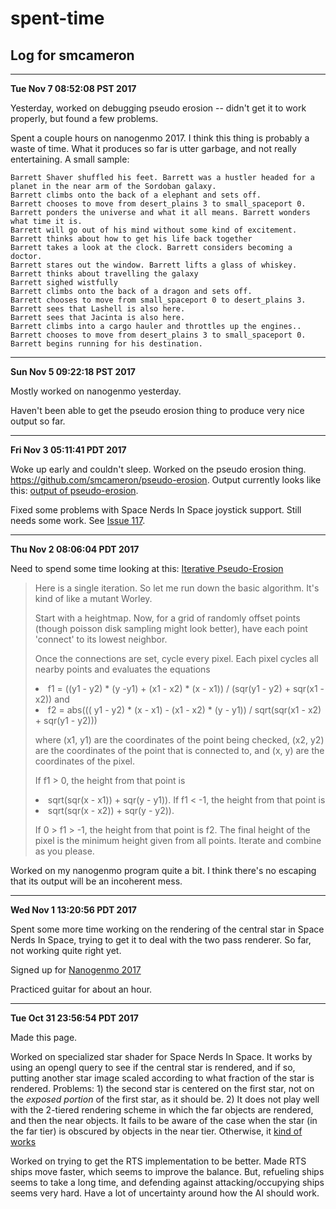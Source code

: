 # spent-time
## Log for smcameron
<hr>
<b>Tue Nov  7 08:52:08 PST 2017</b>
<p>Yesterday, worked on debugging pseudo erosion -- didn't get it to work
properly, but found a few problems.
<p>Spent a couple hours on nanogenmo 2017. I think this thing is probably
a waste of time. What it produces so far is utter garbage, and not really
entertaining. A small sample:

```
Barrett Shaver shuffled his feet. Barrett was a hustler headed for a planet in the near arm of the Sordoban galaxy.
Barrett climbs onto the back of a elephant and sets off.
Barrett chooses to move from desert_plains 3 to small_spaceport 0.
Barrett ponders the universe and what it all means. Barrett wonders what time it is.
Barrett will go out of his mind without some kind of excitement.
Barrett thinks about how to get his life back together
Barrett takes a look at the clock. Barrett considers becoming a doctor.
Barrett stares out the window. Barrett lifts a glass of whiskey.
Barrett thinks about travelling the galaxy
Barrett sighed wistfully
Barrett climbs onto the back of a dragon and sets off.
Barrett chooses to move from small_spaceport 0 to desert_plains 3.
Barrett sees that Lashell is also here.
Barrett sees that Jacinta is also here.
Barrett climbs into a cargo hauler and throttles up the engines..
Barrett chooses to move from desert_plains 3 to small_spaceport 0.
Barrett begins running for his destination.
```

<hr>
<b>Sun Nov  5 09:22:18 PST 2017</b>
<p>Mostly worked on nanogenmo yesterday.
<P>Haven't been able to get the pseudo erosion thing to produce very nice output so far.
<hr>
<b>Fri Nov  3 05:11:41 PDT 2017</b>
<p>Woke up early and couldn't sleep. Worked on the pseudo erosion thing.
<a href="https://github.com/smcameron/pseudo-erosion">https://github.com/smcameron/pseudo-erosion</a>.
Output currently looks like this: <a href="https://i.imgur.com/Dtv6gwv.png">output of pseudo-erosion</a>.
<p>Fixed some problems with Space Nerds In Space joystick support. Still
needs some work.  See <a href="https://github.com/smcameron/space-nerds-in-space/issues/117">Issue 117</a>.
<hr>
<b>Thu Nov  2 08:06:04 PDT 2017</b>
<p>Need to spend some time looking at this:
<a href="https://www.reddit.com/r/proceduralgeneration/comments/797fgw/iterative_pseudoerosion/">Iterative Pseudo-Erosion</a>
<blockquote>

<p>Here is a single iteration. So let me run down the basic algorithm. It's kind
of like a mutant Worley.

<p>Start with a heightmap. Now, for a grid of randomly offset points (though
poisson disk sampling might look better), have each point 'connect' to its
lowest neighbor. 

<p>Once the connections are set, cycle every pixel. Each pixel cycles all
nearby points and evaluates the equations
<li>f1 = ((y1 - y2) * (y -y1) + (x1 - x2) * (x - x1)) / (sqr(y1 - y2) + sqr(x1 - x2)) 
and
<li>f2 = abs((( y1 - y2) * (x - x1) - (x1 - x2) * (y - y1)) / sqrt(sqr(x1 - x2) + sqr(y1 - y2)))
<p>where (x1, y1) are the coordinates of the point being checked, (x2, y2) are the
coordinates of the point that is connected to, and (x, y) are the coordinates of
the pixel. 

<p>If f1 &gt; 0, the height from that point is
<li>sqrt(sqr(x - x1)) + sqr(y - y1)). 
If f1 &lt; -1,
the height from that point is 
<li>sqrt(sqr(x - x2)) + sqr(y - y2)). 
<p>If 0 > f1 > -1, the height from that point is f2. 
The final height of the pixel is the minimum
height given from all points. Iterate and combine as you please.
</blockquote>

<p>Worked on my nanogenmo program quite a bit. I think there's no
escaping that its output will be an incoherent mess.
<p>	
<hr>
<b>Wed Nov  1 13:20:56 PDT 2017</b>
<p>Spent some more time working on the rendering of the central star
in Space Nerds In Space, trying to get it to deal with the two pass
renderer. So far, not working quite right yet.

<p>Signed up for <a href="https://github.com/NaNoGenMo/2017/issues/58">Nanogenmo 2017</a>

<p>Practiced guitar for about an hour.
<hr>
<b>Tue Oct 31 23:56:54 PDT 2017</b>

Made this page.

Worked on specialized star shader for Space Nerds In Space. It works by using an
opengl query to see if the central star is rendered, and if so, putting another star
image scaled according to what fraction of the star is rendered. Problems: 1) the
second star is centered on the first star, not on the <em>exposed portion</em> of the
first star, as it should be. 2) It does not play well with the 2-tiered rendering
scheme in which the far objects are rendered, and then the near objects. It fails to
be aware of the case when the star (in the far tier) is obscured by objects in the
near tier. Otherwise, it
[kind of works](https://www.youtube.com/watch?v=OZXGNmmI1Bo)

Worked on trying to get the RTS implementation to be better. Made RTS ships
move faster, which seems to improve the balance. But, refueling ships seems to
take a long time, and defending against attacking/occupying ships seems
very hard. Have a lot of uncertainty around how the AI should work.
